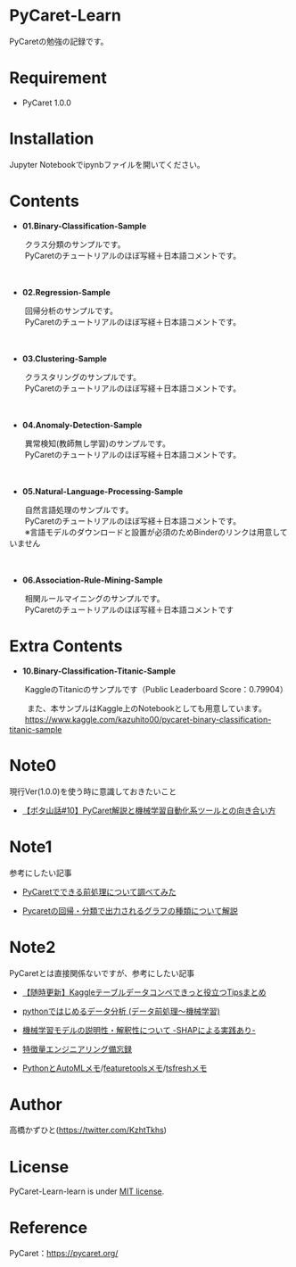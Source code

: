# PyCaret-Learn
 PyCaretの勉強の記録です。

# Requirement
 
* PyCaret 1.0.0

# Installation
 
Jupyter Notebookでipynbファイルを開いてください。

# Contents

* <b>01.Binary-Classification-Sample</b>

　　クラス分類のサンプルです。<br>
　　PyCaretのチュートリアルのほぼ写経＋日本語コメントです。
  
　　<!-- [![Binder](https://mybinder.org/badge_logo.svg)](https://mybinder.org/v2/gh/Kazuhito00/PyCaret-Learn/master?filepath=01.Binary-Classification-Sample/01.Binary-Classification-Sample.ipynb)<br>　　※compare_models()やtune_model()の実行時間が少々長いため注意 -->

* <b>02.Regression-Sample</b>

　　回帰分析のサンプルです。<br>
　　PyCaretのチュートリアルのほぼ写経＋日本語コメントです。

　　<!-- [![Binder](https://mybinder.org/badge_logo.svg)](https://mybinder.org/v2/gh/Kazuhito00/PyCaret-Learn/master?filepath=02.Regression-Sample/02.Regression-Sample.ipynb)<br>　　※compare_models()やtune_model()の実行時間が少々長いため注意 -->
 
* <b>03.Clustering-Sample</b>

　　クラスタリングのサンプルです。<br>
　　PyCaretのチュートリアルのほぼ写経＋日本語コメントです。

　　<!-- [![Binder](https://mybinder.org/badge_logo.svg)](https://mybinder.org/v2/gh/Kazuhito00/PyCaret-Learn/master?filepath=03.Clustering-Sample/03.Clustering-Sample.ipynb) -->
 
* <b>04.Anomaly-Detection-Sample</b>

　　異常検知(教師無し学習)のサンプルです。<br>
　　PyCaretのチュートリアルのほぼ写経＋日本語コメントです。

　　<!-- [![Binder](https://mybinder.org/badge_logo.svg)](https://mybinder.org/v2/gh/Kazuhito00/PyCaret-Learn/master?filepath=04.Anomaly-Detection-Sample/04.Anomaly-Detection-Sample.ipynb) -->
 
* <b>05.Natural-Language-Processing-Sample</b>

　　自然言語処理のサンプルです。<br>
　　PyCaretのチュートリアルのほぼ写経＋日本語コメントです。<br>
　　※言語モデルのダウンロードと設置が必須のためBinderのリンクは用意していません
 
　　<!-- [![Binder](https://mybinder.org/badge_logo.svg)](https://mybinder.org/v2/gh/Kazuhito00/PyCaret-Learn/master?filepath=05.Natural-Language-Processing-Sample/05.Natural-Language-Processing-Sample.ipynb)<br>　　※compare_models()やtune_model()の実行時間が少々長いため注意 -->
 
* <b>06.Association-Rule-Mining-Sample</b>

　　相関ルールマイニングのサンプルです。<br>
　　PyCaretのチュートリアルのほぼ写経＋日本語コメントです
　　<!-- [![Binder](https://mybinder.org/badge_logo.svg)](https://mybinder.org/v2/gh/Kazuhito00/PyCaret-Learn/master?filepath=06.Association-Rule-Mining-Sample/06.Association-Rule-Mining-Sample.ipynb) -->

# Extra Contents

 
* <b>10.Binary-Classification-Titanic-Sample</b>

　　KaggleのTitanicのサンプルです（Public Leaderboard Score：0.79904）

　　<!-- [![Binder](https://mybinder.org/badge_logo.svg)](https://mybinder.org/v2/gh/Kazuhito00/PyCaret-Learn/master?filepath=10.Binary-Classification-Titanic-Sample/10.Binary-Classification-Titanic-Sample.ipynb)<br>　　※compare_models()やtune_model()の実行時間が少々長いため注意 -->
また、本サンプルはKaggle上のNotebookとしても用意しています。<br>
　　https://www.kaggle.com/kazuhito00/pycaret-binary-classification-titanic-sample
  
# Note0 
現行Ver(1.0.0)を使う時に意識しておきたいこと
* [【ボタ山話#10】PyCaret解説と機械学習自動化系ツールとの向き合い方](https://shirokane-kougyou.fm/episode/25)

# Note1
参考にしたい記事
* [PyCaretでできる前処理について調べてみた](https://qiita.com/tomiyou/items/e1842775e7aaee04ada3)

* [Pycaretの回帰・分類で出力されるグラフの種類について解説](https://qiita.com/ground0state/items/57e565b23770e5a323e9)
  
# Note2
PyCaretとは直接関係ないですが、参考にしたい記事
* [【随時更新】Kaggleテーブルデータコンペできっと役立つTipsまとめ](https://naotaka1128.hatenadiary.jp/entry/kaggle-compe-tips)
<!-- https://trueman-developer.blogspot.com/2019/07/keras.html -->

* [pythonではじめるデータ分析 (データ前処理〜機械学習)](https://qiita.com/CEML/items/b7dc768d1df66e809e5a)

* [機械学習モデルの説明性・解釈性について -SHAPによる実践あり-](https://cpp-learning.com/interpretable-model/)

* [特徴量エンジニアリング備忘録](https://qiita.com/risako_/items/91ea7f34433bfa2ea40c)

* [PythonとAutoMLメモ](https://qiita.com/calderarie/items/6188ce60c3e3dc2c6ba0)/[featuretoolsメモ](https://qiita.com/Hyperion13fleet/items/4eaca365f28049fe11c7)/[tsfreshメモ](https://qiita.com/KI1208/items/e27f827bac8654c9adcc)

# Author
高橋かずひと(https://twitter.com/KzhtTkhs)
 
# License 
PyCaret-Learn-learn is under [MIT license](https://en.wikipedia.org/wiki/MIT_License).

# Reference
PyCaret：https://pycaret.org/
